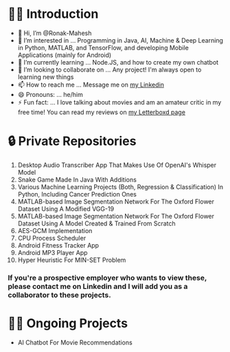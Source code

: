 # 🙋‍♂️ Introduction
- 👋 Hi, I’m @Ronak-Mahesh
- 👀 I’m interested in ... Programming in Java, AI, Machine & Deep Learning in Python, MATLAB, and TensorFlow, and developing Mobile Applications (mainly for Android)
- 🌱 I’m currently learning ... Node.JS, and how to create my own chatbot
- 💞️ I’m looking to collaborate on ... Any project! I'm always open to learning new things
- 📫 How to reach me ... Message me on [my Linkedin](https://www.linkedin.com/in/ronak-mahesh) 
- 😄 Pronouns: ... he/him
- ⚡ Fun fact: ... I love talking about movies and am an amateur critic in my free time! You can read my reviews on [my Letterboxd page](https://boxd.it/149b1)

# 🔒 Private Repositories
<ol>
  <li>Desktop Audio Transcriber App That Makes Use Of OpenAI's Whisper Model</li>
  <li>Snake Game Made In Java With Additions</li>
  <li>Various Machine Learning Projects (Both, Regression & Classification) In Python, Including Cancer Prediction Ones</li>
  <li>MATLAB-based Image Segmentation Network For The Oxford Flower Dataset Using A Modified VGG-19</li>
  <li>MATLAB-based Image Segmentation Network For The Oxford Flower Dataset Using A Model Created & Trained From Scratch</li>
  <li>AES-GCM Implementation</li>
  <li>CPU Process Scheduler</li>
  <li>Android Fitness Tracker App</li>
  <li>Android MP3 Player App</li>
  <li>Hyper Heuristic For MIN-SET Problem</li>
</ol> 

### If you're a prospective employer who wants to view these, please contact me on Linkedin and I will add you as a collaborator to these projects.

# 🧑‍💻 Ongoing Projects
- AI Chatbot For Movie Recommendations
<!---
Ronak-Mahesh/Ronak-Mahesh is a ✨ special ✨ repository because its `README.md` (this file) appears on your GitHub profile.
You can click the Preview link to take a look at your changes.
--->
